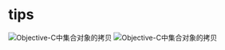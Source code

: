 # tips
![Objective-C中集合对象的拷贝](http://www.jianshu.com/p/0639adee78e6)
![Objective-C中集合对象的拷贝](http://www.jianshu.com/p/0639adee78e6)




